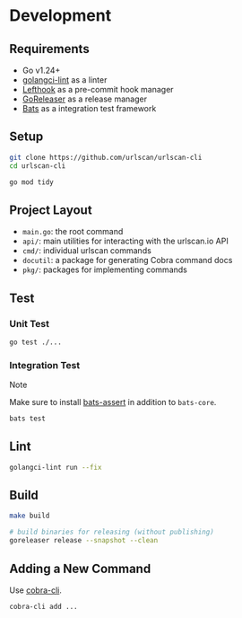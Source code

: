 # Development

## Requirements

- Go v1.24+
- [golangci-lint](https://github.com/golangci/golangci-lint) as a linter
- [Lefthook](https://github.com/evilmartians/lefthook) as a pre-commit hook manager
- [GoReleaser](https://github.com/goreleaser/goreleaser) as a release manager
- [Bats](https://github.com/bats-core/bats-core) as a integration test framework

## Setup

```bash
git clone https://github.com/urlscan/urlscan-cli
cd urlscan-cli

go mod tidy
```

## Project Layout

- `main.go`: the root command
- `api/`: main utilities for interacting with the urlscan.io API
- `cmd/`: individual urlscan commands
- `docutil`: a package for generating Cobra command docs
- `pkg/`: packages for implementing commands

## Test

### Unit Test

```bash
go test ./...
```

### Integration Test

> [!NOTE]
> Make sure to install [bats-assert](https://github.com/ztombol/bats-assert) in addition to `bats-core`.

```bash
bats test
```

## Lint

```bash
golangci-lint run --fix
```

## Build

```bash
make build
```

```bash
# build binaries for releasing (without publishing)
goreleaser release --snapshot --clean
```

## Adding a New Command

Use [cobra-cli](https://github.com/spf13/cobra-cli).

```bash
cobra-cli add ...
```

